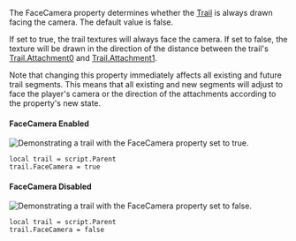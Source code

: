 The FaceCamera property determines whether the [Trail](https://create.roblox.com/docs/reference/engine/classes/Trail) is always drawn
facing the camera. The default value is false.

If set to true, the trail textures will always face the camera. If set to
false, the texture will be drawn in the direction of the distance between
the trail's [Trail.Attachment0](https://create.roblox.com/docs/reference/engine/classes/Trail#Attachment0) and [Trail.Attachment1](https://create.roblox.com/docs/reference/engine/classes/Trail#Attachment1).

Note that changing this property immediately affects all existing and
future trail segments. This means that all existing and new segments will
adjust to face the player's camera or the direction of the attachments
according to the property's new state.

#### FaceCamera Enabled

![Demonstrating a trail with the FaceCamera property set to true.][1]

    local trail = script.Parent
    trail.FaceCamera = true

#### FaceCamera Disabled

![Demonstrating a trail with the FaceCamera property set to false.][2]

    local trail = script.Parent
    trail.FaceCamera = false

[1]: https://prod.docsiteassets.roblox.com/assets/blt9c08878433714397/TrailFacingCamera.gif
[2]: https://prod.docsiteassets.roblox.com/assets/bltfd829c76c7a0d037/TrailNotFacingCamera.gif